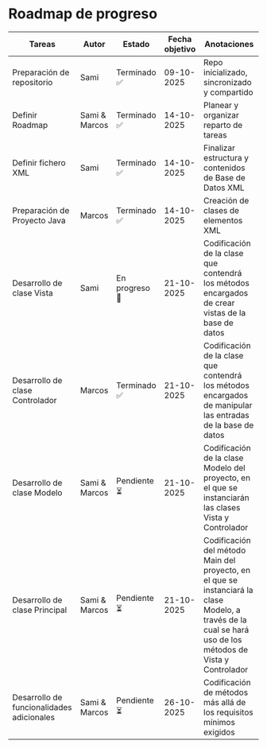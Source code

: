 <h1>Roadmap de progreso</h1>

<table>
  <thead>
    <tr>
      <th>Tareas</th>
      <th>Autor</th>
      <th>Estado</th>
      <th>Fecha objetivo</th>
      <th>Anotaciones</th>
    </tr>
  </thead>
  <tbody>
    <tr>
      <td>Preparación de repositorio</td>
      <td>Sami</td>
      <td>Terminado ✅</td>
      <td>09-10-2025</td>
      <td>Repo inicializado, sincronizado y compartido</td>
    </tr>
    <tr>
      <td>Definir Roadmap</td>
      <td>Sami & Marcos</td>
      <td>Terminado ✅</td>
      <td>14-10-2025</td>
      <td>Planear y organizar reparto de tareas</td>
    </tr>
    <tr>
      <td>Definir fichero XML</td>
      <td>Sami</td>
      <td>Terminado ✅</td>
      <td>14-10-2025</td>
      <td>Finalizar estructura y contenidos de Base de Datos XML</td>
    </tr>
    <tr>
      <td>Preparación de Proyecto Java</td>
      <td>Marcos</td>
      <td>Terminado ✅</td>
      <td>14-10-2025</td>
      <td>Creación de clases de elementos XML</td>
    </tr>
    <tr>
      <td>Desarrollo de clase Vista</td>
      <td>Sami</td>
      <td>En progreso 🔄</td>
      <td>21-10-2025</td>
      <td>Codificación de la clase que contendrá los métodos encargados de crear vistas de la base de datos</td>
    </tr>
    <tr>
      <td>Desarrollo de clase Controlador</td>
      <td>Marcos</td>
      <td>Terminado ✅</td>
      <td>21-10-2025</td>
      <td>Codificación de la clase que contendrá los métodos encargados de manipular las entradas de la base de datos</td>
    </tr>
    <tr>
      <td>Desarrollo de clase Modelo</td>
      <td>Sami & Marcos</td>
      <td>Pendiente ⏳</td>
      <td>21-10-2025</td>
      <td>Codificación de la clase Modelo del proyecto, en el que se instanciarán las clases Vista y Controlador</td>
    </tr>
    <tr>
      <td>Desarrollo de clase Principal</td>
      <td>Sami & Marcos</td>
      <td>Pendiente ⏳</td>
      <td>21-10-2025</td>
      <td>Codificación del método Main del proyecto, en el que se instanciará la clase Modelo, a través de la cual se hará uso de los métodos de Vista y Controlador</td>
    </tr>
    <tr>
      <td>Desarrollo de funcionalidades adicionales</td>
      <td>Sami & Marcos</td>
      <td>Pendiente ⏳</td>
      <td>26-10-2025</td>
      <td>Codificación de métodos más allá de los requisitos mínimos exigidos</td>
    </tr>
  </tbody>
</table>

